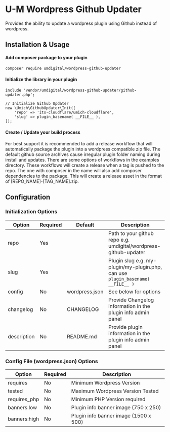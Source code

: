 # U-M Wordpress Github Updater

Provides the ability to update a wordpress plugin using Github instead of wordpress.

## Installation & Usage
#### Add composer package to your plugin
```
composer require umdigital/wordpress-github-updater
```

#### Initialize the library in your plugin
```
include 'vendor/umdigital/wordpress-github-updater/github-updater.php';

// Initialize Github Updater
new \Umich\GithubUpdater\Init([
    'repo' => 'its-cloudflare/umich-cloudflare',
    'slug' => plugin_basename( __FILE__ ),
]);
```

#### Create / Update your build process
For best support it is recommended to add a release workflow that will automatically package the plugin into a wordpress compatible zip file.  The default github source archives cause irregular plugin folder naming during install and updates.  There are some options of workflows in the examples directory. These workflows will create a release when a tag is pushed to the repo.  The one with composer in the name will also add composer dependencies to the package. This will create a release asset in the format of [REPO_NAME]-[TAG_NAME].zip.

## Configuration
### Initialization Options
| Option      | Required | Default        | Description                           |
| ----------- | ---------| -------------- | ------------------------------------- |
| repo        | Yes      |                | Path to your github repo e.g. umdigital/wordpress-github-updater |
| slug        | Yes      |                | Plugin slug e.g. my-plugin/my-plugin.php, can use `plugin_basename( __FILE__ )`|
| config      | No       | wordpress.json | See below for options                 |
| changelog   | No       | CHANGELOG      | Provide Changelog information in the plugin info admin panel |
| description | No       | README.md      | Provide plugin information in the plugin info admin panel |


### Config File (wordpress.json) Options
| Option       | Required | Description                           |
| ------------ | -------- | ------------------------------------- |
| requires     | No       | Minimum Wordpress Version             |
| tested       | No       | Maximum Wordpress Version Tested      |
| requires_php | No       | Minimum PHP Version required          |
| banners:low  | No       | Plugin info banner image (750 x 250)  |
| banners:high | No       | Plugin info banner image (1500 x 500) |
